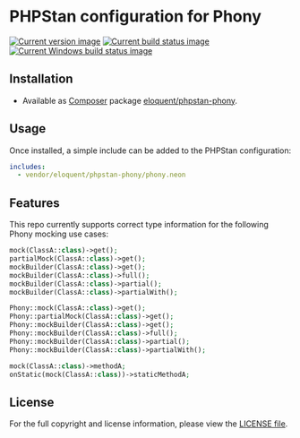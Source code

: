 # PHPStan configuration for Phony

[![Current version image][version-image]][current version]
[![Current build status image][build-image]][current build status]
[![Current Windows build status image][windows-build-image]][current windows build status]

[build-image]: https://img.shields.io/travis/eloquent/phpstan-phony/master.svg?style=flat-square "Current build status for the master branch"
[current build status]: https://travis-ci.org/eloquent/phpstan-phony
[current version]: https://packagist.org/packages/eloquent/phpstan-phony
[current windows build status]: https://ci.appveyor.com/project/eloquent/phpstan-phony
[version-image]: https://img.shields.io/packagist/v/eloquent/phpstan-phony.svg?style=flat-square "This project uses semantic versioning"
[windows-build-image]: https://img.shields.io/appveyor/ci/eloquent/phpstan-phony/master.svg?label=windows&style=flat-square "Current Windows build status for the master branch"

## Installation

- Available as [Composer] package [eloquent/phpstan-phony].

[composer]: http://getcomposer.org/
[eloquent/phpstan-phony]: https://packagist.org/packages/eloquent/phpstan-phony

## Usage

Once installed, a simple include can be added to the PHPStan configuration:

```yaml
includes:
  - vendor/eloquent/phpstan-phony/phony.neon
```

## Features

This repo currently supports correct type information for the following Phony
mocking use cases:

```php
mock(ClassA::class)->get();
partialMock(ClassA::class)->get();
mockBuilder(ClassA::class)->get();
mockBuilder(ClassA::class)->full();
mockBuilder(ClassA::class)->partial();
mockBuilder(ClassA::class)->partialWith();

Phony::mock(ClassA::class)->get();
Phony::partialMock(ClassA::class)->get();
Phony::mockBuilder(ClassA::class)->get();
Phony::mockBuilder(ClassA::class)->full();
Phony::mockBuilder(ClassA::class)->partial();
Phony::mockBuilder(ClassA::class)->partialWith();

mock(ClassA::class)->methodA;
onStatic(mock(ClassA::class))->staticMethodA;
```

## License

For the full copyright and license information, please view the [LICENSE file].

[license file]: LICENSE
